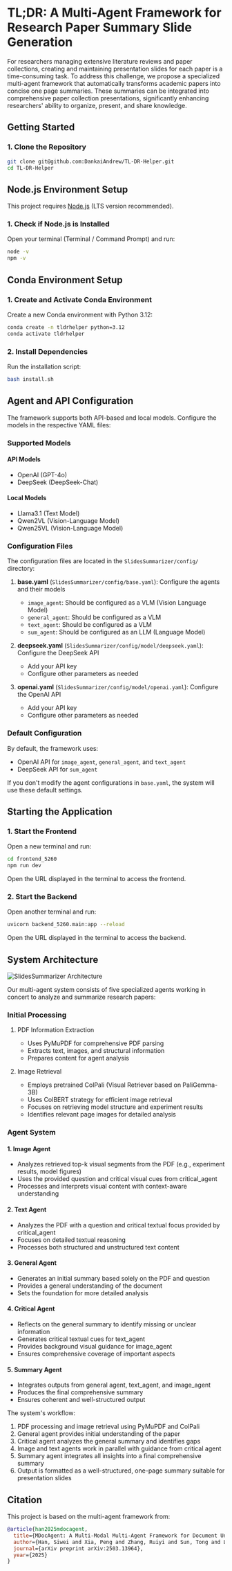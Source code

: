 # TL;DR: A Multi-Agent Framework for Research Paper Summary Slide Generation

For researchers managing extensive literature reviews and paper collections, creating and maintaining presentation slides for each paper is a time-consuming task. To address this challenge, we propose a specialized multi-agent framework that automatically transforms academic papers into concise one page summaries. These summaries can be integrated into comprehensive paper collection presentations, significantly enhancing researchers' ability to organize, present, and share knowledge. 

## Getting Started

### 1. Clone the Repository

```bash
git clone git@github.com:DankaiAndrew/TL-DR-Helper.git
cd TL-DR-Helper
```

## Node.js Environment Setup

This project requires [Node.js](https://nodejs.org/) (LTS version recommended).

### 1. Check if Node.js is Installed

Open your terminal (Terminal / Command Prompt) and run:

```bash
node -v
npm -v
```

## Conda Environment Setup

### 1. Create and Activate Conda Environment

Create a new Conda environment with Python 3.12:

```bash
conda create -n tldrhelper python=3.12
conda activate tldrhelper
```

### 2. Install Dependencies

Run the installation script:

```bash
bash install.sh
```

## Agent and API Configuration

The framework supports both API-based and local models. Configure the models in the respective YAML files:

### Supported Models

#### API Models
- OpenAI (GPT-4o)
- DeepSeek (DeepSeek-Chat)

#### Local Models
- Llama3.1 (Text Model)
- Qwen2VL (Vision-Language Model)
- Qwen25VL (Vision-Language Model)

### Configuration Files

The configuration files are located in the `SlidesSummarizer/config/` directory:

1. **base.yaml** (`SlidesSummarizer/config/base.yaml`): Configure the agents and their models
   - `image_agent`: Should be configured as a VLM (Vision Language Model)
   - `general_agent`: Should be configured as a VLM
   - `text_agent`: Should be configured as a VLM
   - `sum_agent`: Should be configured as an LLM (Language Model)

2. **deepseek.yaml** (`SlidesSummarizer/config/model/deepseek.yaml`): Configure the DeepSeek API
   - Add your API key
   - Configure other parameters as needed

3. **openai.yaml** (`SlidesSummarizer/config/model/openai.yaml`): Configure the OpenAI API
   - Add your API key
   - Configure other parameters as needed

### Default Configuration

By default, the framework uses:
- OpenAI API for `image_agent`, `general_agent`, and `text_agent`
- DeepSeek API for `sum_agent`

If you don't modify the agent configurations in `base.yaml`, the system will use these default settings.

## Starting the Application

### 1. Start the Frontend

Open a new terminal and run:

```bash
cd frontend_5260
npm run dev
```

Open the URL displayed in the terminal to access the frontend.

### 2. Start the Backend

Open another terminal and run:

```bash
uvicorn backend_5260.main:app --reload
```

Open the URL displayed in the terminal to access the backend.

## System Architecture

![SlidesSummarizer Architecture](./slidessummarizer.png)

Our multi-agent system consists of five specialized agents working in concert to analyze and summarize research papers:

### Initial Processing
1. PDF Information Extraction
   - Uses PyMuPDF for comprehensive PDF parsing
   - Extracts text, images, and structural information
   - Prepares content for agent analysis

2. Image Retrieval
   - Employs pretrained ColPali (Visual Retriever based on PaliGemma-3B)
   - Uses ColBERT strategy for efficient image retrieval
   - Focuses on retrieving model structure and experiment results
   - Identifies relevant page images for detailed analysis

### Agent System

#### 1. Image Agent
- Analyzes retrieved top-k visual segments from the PDF (e.g., experiment results, model figures)
- Uses the provided question and critical visual cues from critical_agent
- Processes and interprets visual content with context-aware understanding

#### 2. Text Agent
- Analyzes the PDF with a question and critical textual focus provided by critical_agent
- Focuses on detailed textual reasoning
- Processes both structured and unstructured text content

#### 3. General Agent
- Generates an initial summary based solely on the PDF and question
- Provides a general understanding of the document
- Sets the foundation for more detailed analysis

#### 4. Critical Agent
- Reflects on the general summary to identify missing or unclear information
- Generates critical textual cues for text_agent
- Provides background visual guidance for image_agent
- Ensures comprehensive coverage of important aspects

#### 5. Summary Agent
- Integrates outputs from general agent, text_agent, and image_agent
- Produces the final comprehensive summary
- Ensures coherent and well-structured output

The system's workflow:
1. PDF processing and image retrieval using PyMuPDF and ColPali
2. General agent provides initial understanding of the paper
3. Critical agent analyzes the general summary and identifies gaps
4. Image and text agents work in parallel with guidance from critical agent
5. Summary agent integrates all insights into a final comprehensive summary
6. Output is formatted as a well-structured, one-page summary suitable for presentation slides 

## Citation

This project is based on the multi-agent framework from:

```bibtex
@article{han2025mdocagent,
  title={MDocAgent: A Multi-Modal Multi-Agent Framework for Document Understanding},
  author={Han, Siwei and Xia, Peng and Zhang, Ruiyi and Sun, Tong and Li, Yun and Zhu, Hongtu and Yao, Huaxiu},
  journal={arXiv preprint arXiv:2503.13964},
  year={2025}
}
``` 